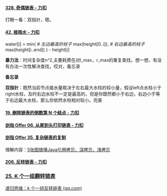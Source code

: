 #### [328. 奇偶链表 - 力扣](https://leetcode-cn.com/problems/odd-even-linked-list/)

打眼一看：双指针，嗯。

#### [42. 接雨水 - 力扣](https://leetcode-cn.com/problems/trapping-rain-water/)

water[i] = min(
        *# 左边最高的柱子*
        max(height[0..i]), 
        *# 右边最高的柱子*
        max(height[i..end]) 
      ) - height[i]

**暴力法**：时间复杂度n^2,主要耗费在对l_max，r_max的重复查找，想一想，有没有办法一次性解决查找，哎对，备忘录

**备忘录**

**双指针**：既然当前节点接水量取决于左右最大水柱的较小量，假设left点水柱小于right水柱，及时右边水柱不一定是最高的，但是你既然都小于右边，右边小于等于右边最大水柱，那么你依然水柱相对较小。完美

#### [19. 删除链表的倒数第 N 个结点 - 力扣](https://leetcode-cn.com/problems/remove-nth-node-from-end-of-list/)

#### [剑指 Offer 06. 从尾到头打印链表 - 力扣](https://leetcode-cn.com/problems/cong-wei-dao-tou-da-yin-lian-biao-lcof/)

#### [剑指 Offer 35. 复杂链表的复制 ](https://leetcode-cn.com/problems/fu-za-lian-biao-de-fu-zhi-lcof/)

理解内容：[5张图搞懂Java引用拷贝、深拷贝、浅拷贝 ](https://segmentfault.com/a/1190000038523408)

#### [206. 反转链表 - 力扣](https://leetcode-cn.com/problems/reverse-linked-list/)

### [25. K 个一组翻转链表](https://leetcode-cn.com/problems/reverse-nodes-in-k-group/)

[递归思维：k 个一组反转链表 (qq.com)](https://mp.weixin.qq.com/s?__biz=MzAxODQxMDM0Mw==&mid=2247484597&idx=1&sn=c603f1752e33cb2701e371d84254aee2&scene=21#wechat_redirect)
